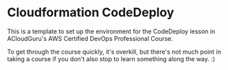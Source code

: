 # Cloudformation CodeDeploy

This is a template to set up the environment for the CodeDeploy lesson in ACloudGuru's AWS Certified DevOps Professional Course.

To get through the course quickly, it's overkill, but there's not much point in taking a course if you don't also stop to learn something along the way. :)

